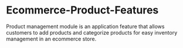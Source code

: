 # Ecommerce-Product-Features
Product management module is an application feature that allows customers to add products and categorize products for easy inventory management in an ecommerce store.
